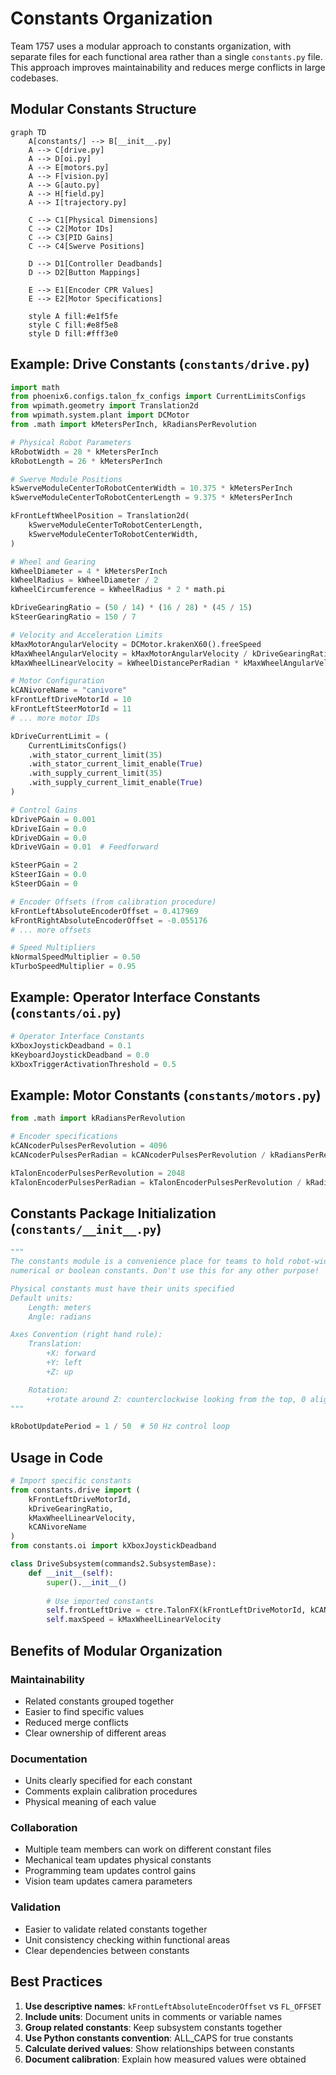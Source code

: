 # Constants Organization

Team 1757 uses a modular approach to constants organization, with separate files for each functional area rather than a single `constants.py` file. This approach improves maintainability and reduces merge conflicts in large codebases.

## Modular Constants Structure

```mermaid
graph TD
    A[constants/] --> B[__init__.py]
    A --> C[drive.py]
    A --> D[oi.py]
    A --> E[motors.py]
    A --> F[vision.py]
    A --> G[auto.py]
    A --> H[field.py]
    A --> I[trajectory.py]
    
    C --> C1[Physical Dimensions]
    C --> C2[Motor IDs]
    C --> C3[PID Gains]
    C --> C4[Swerve Positions]
    
    D --> D1[Controller Deadbands]
    D --> D2[Button Mappings]
    
    E --> E1[Encoder CPR Values]
    E --> E2[Motor Specifications]
    
    style A fill:#e1f5fe
    style C fill:#e8f5e8
    style D fill:#fff3e0
```

## Example: Drive Constants (`constants/drive.py`)

```python
import math
from phoenix6.configs.talon_fx_configs import CurrentLimitsConfigs
from wpimath.geometry import Translation2d
from wpimath.system.plant import DCMotor
from .math import kMetersPerInch, kRadiansPerRevolution

# Physical Robot Parameters
kRobotWidth = 28 * kMetersPerInch
kRobotLength = 26 * kMetersPerInch

# Swerve Module Positions
kSwerveModuleCenterToRobotCenterWidth = 10.375 * kMetersPerInch
kSwerveModuleCenterToRobotCenterLength = 9.375 * kMetersPerInch

kFrontLeftWheelPosition = Translation2d(
    kSwerveModuleCenterToRobotCenterLength,
    kSwerveModuleCenterToRobotCenterWidth,
)

# Wheel and Gearing
kWheelDiameter = 4 * kMetersPerInch
kWheelRadius = kWheelDiameter / 2
kWheelCircumference = kWheelRadius * 2 * math.pi

kDriveGearingRatio = (50 / 14) * (16 / 28) * (45 / 15)
kSteerGearingRatio = 150 / 7

# Velocity and Acceleration Limits
kMaxMotorAngularVelocity = DCMotor.krakenX60().freeSpeed
kMaxWheelAngularVelocity = kMaxMotorAngularVelocity / kDriveGearingRatio
kMaxWheelLinearVelocity = kWheelDistancePerRadian * kMaxWheelAngularVelocity

# Motor Configuration
kCANivoreName = "canivore"
kFrontLeftDriveMotorId = 10
kFrontLeftSteerMotorId = 11
# ... more motor IDs

kDriveCurrentLimit = (
    CurrentLimitsConfigs()
    .with_stator_current_limit(35)
    .with_stator_current_limit_enable(True)
    .with_supply_current_limit(35)
    .with_supply_current_limit_enable(True)
)

# Control Gains
kDrivePGain = 0.001
kDriveIGain = 0.0
kDriveDGain = 0.0
kDriveVGain = 0.01  # Feedforward

kSteerPGain = 2
kSteerIGain = 0.0
kSteerDGain = 0

# Encoder Offsets (from calibration procedure)
kFrontLeftAbsoluteEncoderOffset = 0.417969
kFrontRightAbsoluteEncoderOffset = -0.055176
# ... more offsets

# Speed Multipliers
kNormalSpeedMultiplier = 0.50
kTurboSpeedMultiplier = 0.95
```

## Example: Operator Interface Constants (`constants/oi.py`)

```python
# Operator Interface Constants
kXboxJoystickDeadband = 0.1
kKeyboardJoystickDeadband = 0.0
kXboxTriggerActivationThreshold = 0.5
```

## Example: Motor Constants (`constants/motors.py`)

```python
from .math import kRadiansPerRevolution

# Encoder specifications
kCANcoderPulsesPerRevolution = 4096
kCANcoderPulsesPerRadian = kCANcoderPulsesPerRevolution / kRadiansPerRevolution

kTalonEncoderPulsesPerRevolution = 2048
kTalonEncoderPulsesPerRadian = kTalonEncoderPulsesPerRevolution / kRadiansPerRevolution
```

## Constants Package Initialization (`constants/__init__.py`)

```python
"""
The constants module is a convenience place for teams to hold robot-wide
numerical or boolean constants. Don't use this for any other purpose!

Physical constants must have their units specified
Default units:
    Length: meters
    Angle: radians

Axes Convention (right hand rule):
    Translation:
        +X: forward
        +Y: left
        +Z: up

    Rotation:
        +rotate around Z: counterclockwise looking from the top, 0 aligned with +X
"""

kRobotUpdatePeriod = 1 / 50  # 50 Hz control loop
```

## Usage in Code

```python
# Import specific constants
from constants.drive import (
    kFrontLeftDriveMotorId,
    kDriveGearingRatio,
    kMaxWheelLinearVelocity,
    kCANivoreName
)
from constants.oi import kXboxJoystickDeadband

class DriveSubsystem(commands2.SubsystemBase):
    def __init__(self):
        super().__init__()
        
        # Use imported constants
        self.frontLeftDrive = ctre.TalonFX(kFrontLeftDriveMotorId, kCANivoreName)
        self.maxSpeed = kMaxWheelLinearVelocity
```

## Benefits of Modular Organization

### **Maintainability**
- Related constants grouped together
- Easier to find specific values
- Reduced merge conflicts
- Clear ownership of different areas

### **Documentation**
- Units clearly specified for each constant
- Comments explain calibration procedures
- Physical meaning of each value

### **Collaboration**
- Multiple team members can work on different constant files
- Mechanical team updates physical constants
- Programming team updates control gains
- Vision team updates camera parameters

### **Validation**
- Easier to validate related constants together
- Unit consistency checking within functional areas
- Clear dependencies between constants

## Best Practices

1. **Use descriptive names**: `kFrontLeftAbsoluteEncoderOffset` vs `FL_OFFSET`
2. **Include units**: Document units in comments or variable names
3. **Group related constants**: Keep subsystem constants together
4. **Use Python constants convention**: ALL_CAPS for true constants
5. **Calculate derived values**: Show relationships between constants
6. **Document calibration**: Explain how measured values were obtained
